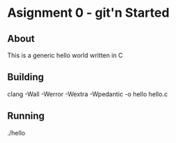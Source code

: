 # Asignment 0 - git'n Started

## About

This is a generic hello world written in C

## Building

clang -Wall -Werror -Wextra -Wpedantic -o hello hello.c

## Running

./hello
